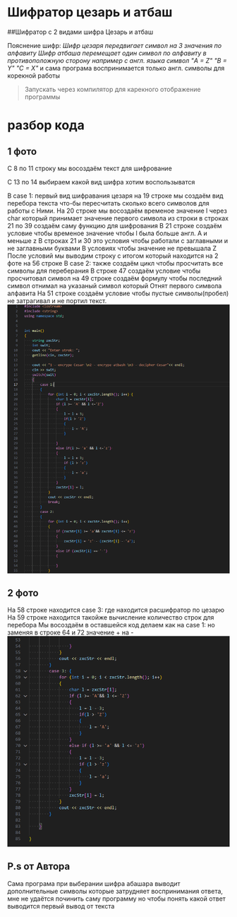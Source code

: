 # Шифратор цезарь и атбаш

##Шифратор с 2 видами шифра Цезарь и атбаш

Пояснение шифр:
*Шифр цезаря передвигает символ на 3 значения по алфавиту*
*Шифр атбаша перемещает один символ по алфавиту в противоположную сторону например с англ. языка символ "A = Z" "B = Y" "C = X"*
и сама програма воспринимается только англ. символы для корекной работы
>Запускать через компилятор для карекного отображение программы


# разбор кода
## 1 фото

С 8 по 11 строку мы восоздаём текст для шифрование

С 13 по 14 выбираем какой вид шифра хотим воспользыватся

В case 1: первый вид шифравания цезаря на 19 строке мы создаём вид перебора текста что-бы пересчитать сколько всего символов для работы с Ними. 
На 20 строке мы восоздаём временое значение l через char который принимает значение первого символа из строки
в строках 21 по 39 создаём саму функцию для шифрования 
В 21 строке создаём условие чтобы временое значение чтобы l была больше англ. A и меньше z
В строках 21 и 30 это условия чтобы работали с заглавными и не заглавными буквами
В условиях чтобы значение не превышала Z
После условий мы выводим строку с итогом который находится на 2 фоте на 56 строке
В case 2: также создаём цикл чтобы просчитать все символы для переберания
В строке 47 создаём условие чтобы просчитовал символ на 49 строке создаём формулу чтобы последний символ отнимал на указаный символ который Отнят первого символа алфавита
На 51 строке создаём условие чтобы пустые символы(пробел) не затрагивал и не портил текст.
![walpare](https://github.com/CheeseSpel/Ibahfnjh/blob/main/Assets1%20(2).png)
## 2 фото
На 58 строке находится case 3: где находится расшифратор по цезарю
На 59 строке находится такойже вычисление количество строк для перебора
Мы восоздаём в оставшейся код делаем как на case 1: но заменяя в строке 64 и 72 значение + на -
![walpare](https://github.com/CheeseSpel/Ibahfnjh/blob/main/Assets1%20(1).png)



## P.s от Автора

Сама програма при выберании шифра абашара выводит дополнительные символы которые затрудняет воспринимания ответа, мне не удаётся починить саму программу но чтобы понять какой ответ выводится первый вывод от текста
